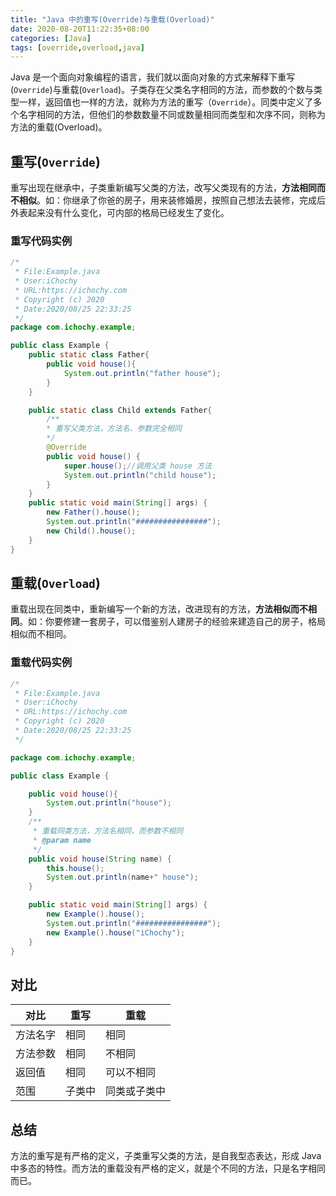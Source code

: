 ```yaml
---
title: "Java 中的重写(Override)与重载(Overload)"
date: 2020-08-20T11:22:35+08:00 
categories: [Java] 
tags: [override,overload,java] 
---
```


Java 是一个面向对象编程的语言，我们就以面向对象的方式来解释下重写(`Override`)与重载(`Overload`)。子类存在父类名字相同的方法，而参数的个数与类型一样，返回值也一样的方法，就称为方法的重写（`Override`）。同类中定义了多个名字相同的方法，但他们的参数数量不同或数量相同而类型和次序不同，则称为方法的重载(Overload)。

## 重写(`Override`)
重写出现在继承中，子类重新编写父类的方法，改写父类现有的方法，**方法相同而不相似**。如：你继承了你爸的房子，用来装修婚房，按照自己想法去装修，完成后外表起来没有什么变化，可内部的格局已经发生了变化。

### 重写代码实例
```java
/*
 * File:Example.java
 * User:iChochy
 * URL:https://ichochy.com
 * Copyright (c) 2020
 * Date:2020/08/25 22:33:25
 */
package com.ichochy.example;

public class Example {
    public static class Father{
        public void house(){
            System.out.println("father house");
        }
    }

    public static class Child extends Father{
        /**
        * 重写父类方法，方法名、参数完全相同
        */
        @Override
        public void house() {
            super.house();//调用父类 house 方法
            System.out.println("child house");
        }
    }
    public static void main(String[] args) {
        new Father().house();
        System.out.println("################");
        new Child().house();
    }
}
```

## 重载(`Overload`)
重载出现在同类中，重新编写一个新的方法，改进现有的方法，**方法相似而不相同**。如：你要修建一套房子，可以借鉴别人建房子的经验来建造自己的房子，格局相似而不相同。

### 重载代码实例
```java
/*
 * File:Example.java
 * User:iChochy
 * URL:https://ichochy.com
 * Copyright (c) 2020
 * Date:2020/08/25 22:33:25
 */

package com.ichochy.example;

public class Example {

    public void house(){
        System.out.println("house");
    }
    /**
     * 重载同类方法，方法名相同，而参数不相同
     * @param name
     */
    public void house(String name) {
        this.house();
        System.out.println(name+" house");
    }

    public static void main(String[] args) {
        new Example().house();
        System.out.println("################");
        new Example().house("iChochy");
    }
}

```

## 对比
|对比|重写|重载|
|--|--|--|
|方法名字|相同|相同|
|方法参数|相同|不相同|
|返回值|相同|可以不相同|
|范围|子类中|同类或子类中|

## 总结
方法的重写是有严格的定义，子类重写父类的方法，是自我型态表达，形成 Java 中多态的特性。而方法的重载没有严格的定义，就是个不同的方法，只是名字相同而已。 